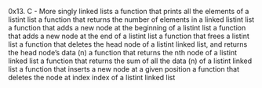 0x13. C - More singly linked lists
a function that prints all the elements of a listint list
a function that returns the number of elements in a linked listint list
a function that adds a new node at the beginning of a listint list
a function that adds a new node at the end of a listint list
a function that frees a listint list
a function that deletes the head node of a listint linked list, and returns the head node’s data (n)
a function that returns the nth node of a listint linked list
a function that returns the sum of all the data (n) of a listint linked list
a function that inserts a new node at a given position
a function that deletes the node at index index of a listint linked list
